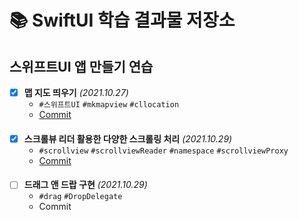 # 📚 SwiftUI 학습 결과물 저장소
## 스위프트UI 앱 만들기 연습
- [X] **맵 지도 띄우기** *(2021.10.27)*
  - `#스위프트UI` `#mkmapview` `#cllocation`
  - [Commit](https://github.com/devhaute/SwiftUILab/commit/dce6672f65e4abc0b0d62a8be38c61e6f620b135)
####
- [X] **스크롤뷰 리더 활용한 다양한 스크롤링 처리** *(2021.10.29)*
  - `#scrollview` `#scrollviewReader` `#namespace` `#scrollviewProxy`
  - [Commit](https://github.com/devhaute/SwiftUILab/commit/4bdf23a9854448c0e3923d78ffddabbe638a73ef)
####
- [ ] **드래그 앤 드랍 구현** *(2021.10.29)*
  - `#drag` `#DropDelegate`
  - Commit
####
